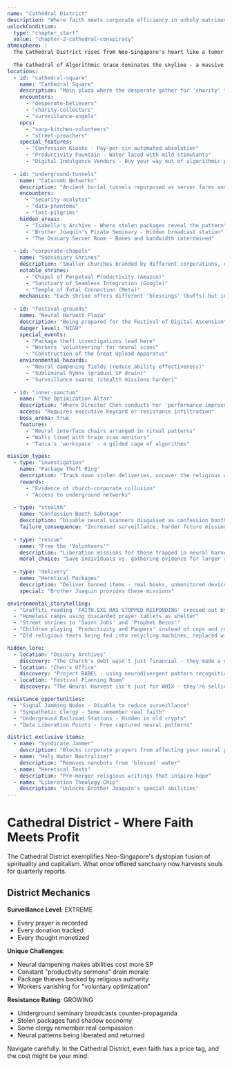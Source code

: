 ```yaml
---
name: "Cathedral District"
description: "Where faith meets corporate efficiency in unholy matrimony"
unlockCondition:
  type: "chapter_start"
  value: "chapter-2-cathedral-conspiracy"
atmosphere: |
  The Cathedral District rises from Neo-Singapore's heart like a tumor of glass and gilt. Once home to genuine houses of worship, it's now a monument to the merger of faith and capitalism. Holographic saints flicker between advertisements. Prayer apps track devotion metrics. The air itself feels heavy with surveillance and incense.
  
  The Cathedral of Algorithmic Grace dominates the skyline - a massive neo-gothic structure crowned with server farms instead of spires. Its stained glass windows display real-time productivity charts, casting the district in ever-shifting colored light based on quarterly performance.
locations:
  - id: "cathedral-square"
    name: "Cathedral Square"
    description: "Main plaza where the desperate gather for 'charity' that comes with terms of service"
    encounters:
      - "desperate-believers"
      - "charity-collectors"
      - "surveillance-angels"
    npcs:
      - "soup-kitchen-volunteers"
      - "street-preachers"
    special_features:
      - "Confession Kiosks - Pay-per-sin automated absolution"
      - "Productivity Fountain - Water laced with mild stimulants"
      - "Digital Indulgence Vendors - Buy your way out of algorithmic purgatory"
  
  - id: "underground-tunnels"
    name: "Catacomb Networks"
    description: "Ancient burial tunnels repurposed as server farms and hidden resistance meeting spots"
    encounters:
      - "security-acolytes"
      - "data-phantoms"
      - "lost-pilgrims"
    hidden_areas:
      - "Isabella's Archive - Where stolen packages reveal the pattern"
      - "Brother Joaquín's Pirate Seminary - Hidden broadcast station"
      - "The Ossuary Server Room - Bones and bandwidth intertwined"
  
  - id: "corporate-chapels"
    name: "Subsidiary Shrines"
    description: "Smaller churches branded by different corporations, competing for souls and market share"
    notable_shrines:
      - "Chapel of Perpetual Productivity (Amazon)"
      - "Sanctuary of Seamless Integration (Google)"
      - "Temple of Total Connection (Meta)"
    mechanics: "Each shrine offers different 'blessings' (buffs) but increases corporate alignment"
  
  - id: "festival-grounds"
    name: "Neural Harvest Plaza"
    description: "Being prepared for the Festival of Digital Ascension"
    danger_level: "HIGH"
    special_events:
      - "Package theft investigations lead here"
      - "Workers 'volunteering' for neural scans"
      - "Construction of the Great Upload Apparatus"
    environmental_hazards:
      - "Neural dampening fields (reduce ability effectiveness)"
      - "Subliminal hymns (gradual SP drain)"
      - "Surveillance swarms (stealth missions harder)"
  
  - id: "inner-sanctum"
    name: "The Optimization Altar"
    description: "Where Director Chen conducts her 'performance improvements'"
    access: "Requires executive keycard or resistance infiltration"
    boss_arena: true
    features:
      - "Neural interface chairs arranged in ritual patterns"
      - "Walls lined with brain scan monitors"
      - "Tania's 'workspace' - a gilded cage of algorithms"

mission_types:
  - type: "investigation"
    name: "Package Theft Ring"
    description: "Track down stolen deliveries, uncover the religious connection"
    rewards:
      - "Evidence of church-corporate collusion"
      - "Access to underground networks"
  
  - type: "stealth"
    name: "Confession Booth Sabotage"
    description: "Disable neural scanners disguised as confession booths"
    failure_consequence: "Increased surveillance, harder future missions"
  
  - type: "rescue"
    name: "Free the 'Volunteers'"
    description: "Liberation missions for those trapped in neural harvest preparation"
    moral_choice: "Save individuals vs. gathering evidence for larger resistance"
  
  - type: "delivery"
    name: "Heretical Packages"
    description: "Deliver banned items - real books, unmonitored devices, actual food"
    special: "Brother Joaquín provides these missions"

environmental_storytelling:
  - "Graffiti reading 'FAITH.EXE HAS STOPPED RESPONDING' crossed out by corporate security"
  - "Homeless camps using discarded prayer tablets as shelter"
  - "Street shrines to 'Saint Jobs' and 'Prophet Bezos'"
  - "Children playing 'Productivity and Paupers' instead of cops and robbers"
  - "Old religious texts being fed into recycling machines, replaced with corporate mantras"

hidden_lore:
  - location: "Ossuary Archives"
    discovery: "The Church's debt wasn't just financial - they made a deal to access centuries of confession data for behavioral modeling"
  - location: "Chen's Office"
    discovery: "Project BABEL - using neurodivergent pattern recognition to create a 'universal translation' between human consciousness and corporate algorithms"
  - location: "Festival Planning Room"
    discovery: "The Neural Harvest isn't just for WHIX - they're selling processed consciousness patterns to the highest bidder"

resistance_opportunities:
  - "Signal Jamming Nodes - Disable to reduce surveillance"
  - "Sympathetic Clergy - Some remember real faith"
  - "Underground Railroad Stations - Hidden in old crypts"
  - "Data Liberation Points - Free captured neural patterns"

district_exclusive_items:
  - name: "Syndicate Jammer"
    description: "Blocks corporate prayers from affecting your neural patterns"
  - name: "Holy Water Neutralizer"
    description: "Removes nanobots from 'blessed' water"
  - name: "Heretical Texts"
    description: "Pre-merger religious writings that inspire hope"
  - name: "Liberation Theology Chip"
    description: "Unlocks Brother Joaquín's special abilities"
---
```


# Cathedral District - Where Faith Meets Profit

The Cathedral District exemplifies Neo-Singapore's dystopian fusion of spirituality and capitalism. What once offered sanctuary now harvests souls for quarterly reports.

## District Mechanics

**Surveillance Level**: EXTREME
- Every prayer is recorded
- Every donation tracked
- Every thought monetized

**Unique Challenges**:
- Neural dampening makes abilities cost more SP
- Constant "productivity sermons" drain morale
- Package thieves backed by religious authority
- Workers vanishing for "voluntary optimization"

**Resistance Rating**: GROWING
- Underground seminary broadcasts counter-propaganda
- Stolen packages fund shadow economy
- Some clergy remember real compassion
- Neural patterns being liberated and returned

Navigate carefully. In the Cathedral District, even faith has a price tag, and the cost might be your mind.